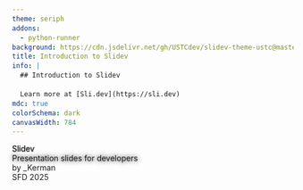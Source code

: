 ```yaml
---
theme: seriph
addons:
  - python-runner
background: https://cdn.jsdelivr.net/gh/USTCdev/slidev-theme-ustc@master/assets/backgrounds/bg3.jpg
title: Introduction to Slidev
info: |
  ## Introduction to Slidev 

  Learn more at [Sli.dev](https://sli.dev)
mdc: true
colorSchema: dark
canvasWidth: 784
---
```


<div text-7xl class="text-#6fcaff" style="text-shadow: 0px 0px 2px #555">
Slidev
</div>

<div mt-2 text-2xl op-90 style="text-shadow: 0px 0px 8px black">
Presentation slides for developers
</div>

<div abs-br text-right op-60 text-sm mb-4 mr-4>
  by _Kerman <br>
  SFD 2025
</div>

<!-- to preload the modules -->
<Demo hidden />

---
transition: fade-out
layout: intro
class: mx-14 my-12
---

# \_Kerman {.font-mono.text-primary}

<div class="leading-8">
Slidev 团队成员 <br>
USTC 本科 2023级
</div>

<div my-6 mb-22 w-min flex flex-col font-mono op80>
  <div flex items-center gap-2>
    <ri-github-line op50/>
    <a href="https://github.com/kermanx" target="_blank">github.com/kermanx</a>
  </div>
  <div flex items-center gap-2>
    <ri-twitter-x-line op50/>
    <a href="https://x.com/kermanx_" target="_blank">x.com/kermanx_</a>
  </div>
  <div flex items-center gap-2>
    <ri-bluesky-line op50/>
    <a href="https://bsky.app/profile/kermanx.github.io" target="_blank">@kermanx.github.io</a>
  </div>
</div>

<img src="./assets/avatar.png" rounded-3xl w-40 abs-tr mt-25 mr-40 z-100/>

<div flex="~ gap2">

</div>

---
transition: fade-out
class: flex flex-col items-center justify-center
---

<div text-4xl pb-2 op-90>
Yet Another
</div>
<div text-6xl text-primary mb-10>
Slides Maker?
</div>

---
layout: none
zoom: 0.7
preload: false
---

<Demo />

---
transition: slide-left
---

# Math?

Supports $\KaTeX$, a subset of $\LaTeX$.

$$ {1|2|all}
\begin{aligned}
\nabla \cdot \vec{E} &= \frac{\rho}{\varepsilon_0} \\
\nabla \cdot \vec{B} &= 0 \\
\nabla \times \vec{E} &= -\frac{\partial\vec{B}}{\partial t} \\
\nabla \times \vec{B} &= \mu_0\vec{J} + \mu_0\varepsilon_0\frac{\partial\vec{E}}{\partial t}
\end{aligned}
$$

---
transition: slide-left
---


# Diagrams?

Mermaid.js / PlantUML / Custom renderer

<div w-90 mt-14>

````md
  ```mermaid
  graph TB
    A[Start] --> B{Is it working?}
    B -- Yes --> C[Continue]
    B -- No --> D[Fix it]
    D --> B
  ```
````

</div>

<div abs-tr mr-24 mt-12>

```mermaid {scale:0.8}
graph TB
  A[Start] --> B{Is it working?}
  B -- Yes --> C[Continue]
  B -- No --> D[Fix it]
  D --> B
```

</div>

---
clicks: 2
transition: slide-left
---

# Code? <span v-click="2"> Even editable! </span>

<span v-if="$clicks < 1">It couldn't be simpler!</span>
<span v-else-if="$clicks < 2">"Shiki Magic Move"!</span>
<span v-else>"Monaco Editor"!</span>

<div v-show="$clicks < 2">

````md magic-move
```cpp
#include <stdio.h>

int main() {
  printf("Hello, Slidev!\n");

  for (int i = 0; i < 10; i++) {
    printf("%d\n", i);
  }
}
```

```cpp
#include <iostream>

int main() {
  std::cout << "Hello, Slidev!" << std::endl;

  for (int i : std::views::iota(0, 10)) {
    std::cout << i << std::endl;
  }
}
```
````

</div>

<div v-show="$clicks >= 2">

```ts {height: 'auto'}
import { ref, watchEffect } from 'vue'

const a = ref(1)

watchEffect(() => {
  console.log(a.value)
})
```

</div>

---
transition: slide-left
---

# Interactivity?


<iframe fixed left-16 top-34 w-80 h-50 scale-90 origin-left-top src="https://www.youtube.com/embed/dQw4w9WgXcQ?si=hCnWGH-S8ML-hjau" title="YouTube video player" frameborder="0" allow="accelerometer; autoplay; clipboard-write; encrypted-media; gyroscope; picture-in-picture; web-share" referrerpolicy="strict-origin-when-cross-origin" allowfullscreen></iframe>

<div v-drag="[450,75,242,287]" v-motion :initial="{opacity: 0}" :enter="{ opacity: 1, transition: { duration: 2000 } }">
<TresCanvas v-bind="state">
  <Scene />
</TresCanvas>
<div op-60 abs-br text-xs>
by <span italic>Alvaro Saburido</span>
</div>
</div>


<!-- vue script setup scripts can be directly used in markdown, and will only affects current page -->
<script setup lang="ts">
const final = {
  x: 0,
  y: 0,
  rotate: 0,
  scale: 1,
  transition: {
    type: 'spring',
    damping: 10,
    stiffness: 20,
    mass: 2
  }
}

import { TresCanvas } from '@tresjs/core';
import { onMounted, reactive, ref } from 'vue';
import { BasicShadowMap, NoToneMapping, SRGBColorSpace } from 'three';
import Scene from './components/Scene.vue';

const state = reactive({
	alpha: true,
	transparent: true,
	shadowMapType: BasicShadowMap,
	outputColorSpace: SRGBColorSpace,
	toneMapping: NoToneMapping,
});
</script>

---

# 什么时候用 Slidev?


<img src="./assets/quality-effort.svg" v-drag="[47,121,374,NaN]" />

<div v-drag="[445,144,226,55]">

<div pl-2>
<span class="text-#6BC07B font-mono font-bold">A</span><span font-mono op-50 ml--1px>.</span> 尽快做完，质量不差就行<br>
<span class="text-#6BC07B font-mono font-bold">B</span><span font-mono op-50 ml--1px>.</span> 追求效果，需要调整细节
</div>

</div>

---

<div grid grid-cols-2 gap-16>
<div>

# 创建 Slidev 项目

- 安装 Node.js

  <span font-mono text-blue-300>https://nodejs.org/</span>

- 创建 Slidev 项目

```bash
  npm create slidev@latest
```

- 进入项目目录

```bash
  cd my-slidev
```

</div>
<div>

# 启动开发环境

- 打开 VSCode

```bash
  code .
```

- 安装依赖

```bash
  npm install
```

- 运行

```bash
  npm run dev
```

</div>
</div>

---

# 实时预览

<div />

对幻灯片的任何修改都会实时反映在浏览器中，无须等待与刷新

<div text-center mt-24 text-2xl b p-4>Live Demo</div>

---

# AI

<div />

<div grid grid-cols-2 gap-8 mb-12>
<div>

- Bolt.new

<video src="./assets/boltnew.mp4" autoplay loop muted w-80 mt-4 float-right />

</div>
<div>

- GitHub Copilot / Cursor / ...

![](./assets/copilot.png){.w-100.text-right.mt-4}

</div>
</div>

---

# VSCode 拓展

<div h-8 />

- [点击 Slidev 图标]{.text-red}
- [幻灯片导航]{.text-yellow}
- [幻灯片预览]{.text-green}

<img src="./assets/vscode.png" fixed right-0 top-0 bottom-0 h-full />

<div border="2 red rounded" v-drag="[404,224,40,43]" />

<div border="2 yellow rounded" v-drag="[445,52,177,207]" />

<div border="2 green rounded" v-drag="[445,260,182,167]" />

---

# 分享幻灯片

<div h-4 />

- 直接投屏 <span float-right op-80 mr-6>简单直接</span>

- 局域网访问 <span float-right op-80 mr-6>输入 IP 地址，享受实时同步</span>

- 导出到 PPTX / PDF <span float-right op-80 mr-6>满足提交要求</span>

- 部署到网站（如 GitHub Pages） <span float-right op-80 mr-6>非常方便!</span>


---

# 更多功能，参见文档 <span text-2xl ml-4 text-white class="font-mono"> https://cn.sli.dev </span>

<div h-1 />

<iframe src="https://cn.sli.dev/features/" class="origin-left-top w-150% scale-67"  h-160 />

---

<div h-8 />

# 加入我们的社区

欢迎提问和交流！

<div mt-8>

<carbon-earth-europe-africa-filled /> Website: https://sli.dev <div h-2/>
<carbon-logo-github /> GitHub: <a href="https://github.com/slidevjs/slidev">slidevjs/slidev</a> <div h-2/>
<carbon-logo-discord /> Discord: https://chat.sli.dev <div h-2/>
<cib-tencent-qq /> QQ Group: <a href="https://qm.qq.com/q/2F8dmbAFgY">978643067</a>

</div>

<img src="./assets/qqgroup.jpg" rounded-xl v-drag="[455,53,249,NaN]" />

<style>
a {
  @apply text-xl font-mono text-blue2;
}

li {
  @apply leading-10 text-xl;
}
</style>

---
layout: end
---

谢谢大家！

<div font-mono text-sm op-70>

https://kermanx.com/slidev-sfd-2025/

</div>
